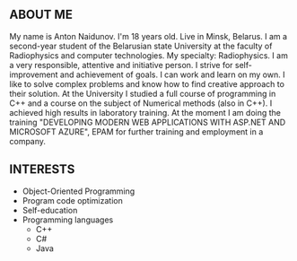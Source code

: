 ## ABOUT ME
  My name is Anton Naidunov. I'm 18 years old. Live in Minsk, Belarus. I am a second-year student of the Belarusian state University at the faculty of Radiophysics and computer technologies. My specialty: Radiophysics. I am a very responsible, attentive and initiative person. I strive for self-improvement and achievement of goals. I can work and learn on my own. I like to solve complex problems and know how to find creative approach to their solution. At the University I studied a full course of programming in C++ and a course on the subject of Numerical methods (also in C++). I achieved high results in laboratory training. 
  At the moment I am doing the training "DEVELOPING MODERN WEB APPLICATIONS WITH ASP.NET AND MICROSOFT AZURE", EPAM for further training and employment in a company.


## INTERESTS
* Object-Oriented Programming
* Program code optimization
* Self-education
* Programming languages
  - С++
  - С#
  - Java
